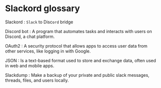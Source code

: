 # Slackord glossary

Slackord
: `Slack` to Disc`ord` bridge

Discord bot
: A program that automates tasks and interacts with users on Discord, a chat platform.

OAuth2
: A security protocol that allows apps to access user data from other services, like logging in with Google.

JSON 
: Is a text-based format used to store and exchange data, often used in web and mobile apps.

Slackdump
: Make a backup of your private and public slack messages, threads, files, and users locally.
